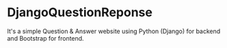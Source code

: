 # DjangoQuestionReponse

It's a simple Question & Answer website using Python (Django) for backend and Bootstrap for frontend.
